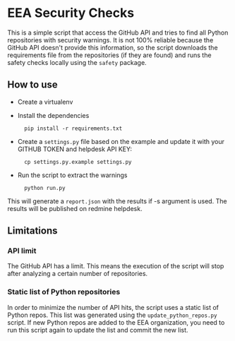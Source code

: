 # EEA Security Checks

This is a simple script that access the GitHub API and tries to find all Python
repositories with security warnings. It is not 100% reliable because the GitHub
API doesn't provide this information, so the script downloads the requirements
file from the repositories (if they are found) and runs the safety checks
locally using the `safety` package.

## How to use

* Create a virtualenv
* Install the dependencies

        pip install -r requirements.txt

* Create a `settings.py` file based on the example and update it with your GITHUB TOKEN and helpdesk API KEY:

        cp settings.py.example settings.py

* Run the script to extract the warnings

        python run.py

This will generate a `report.json` with the results if -s argument is used. The results will be published on redmine helpdesk.


## Limitations

### API limit

The GitHub API has a limit. This means the execution of the script will stop
after analyzing a certain number of repositories.

### Static list of Python repositories

In order to minimize the number of API hits, the script uses a static list of
Python repos. This list was generated using the `update_python_repos.py` script.
If new Python repos are added to the EEA organization, you need to run this
script again to update the list and commit the new list.
